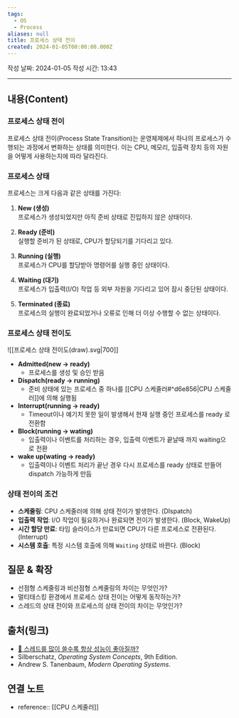 ```yaml
---
tags:
  - OS
  - Process
aliases: null
title: 프로세스 상태 전이
created: 2024-01-05T00:00:00.000Z
---
```

작성 날짜: 2024-01-05
작성 시간: 13:43


----
## 내용(Content)

### 프로세스 상태 전이

프로세스 상태 전이(Process State Transition)는 운영체제에서 하나의 프로세스가 수행되는 과정에서 변화하는 상태를 의미한다. 이는 CPU, 메모리, 입출력 장치 등의 자원을 어떻게 사용하는지에 따라 달라진다.

### 프로세스 상태

프로세스는 크게 다음과 같은 상태를 가진다:

1. **New (생성)**  
	프로세스가 생성되었지만 아직 준비 상태로 진입하지 않은 상태이다.

2. **Ready (준비)**  
	실행할 준비가 된 상태로, CPU가 할당되기를 기다리고 있다.

3. **Running (실행)**  
	프로세스가 CPU를 할당받아 명령어를 실행 중인 상태이다.

4. **Waiting (대기)**  
	프로세스가 입출력(I/O) 작업 등 외부 자원을 기다리고 있어 잠시 중단된 상태이다.

5. **Terminated (종료)**  
	프로세스의 실행이 완료되었거나 오류로 인해 더 이상 수행할 수 없는 상태이다.

### 프로세스 상태 전이도
![[프로세스 상태 전이도(draw).svg|700]]

- **Admitted(new -> ready)**
	- 프로세스를 생성 및 승인 받음
- **Dispatch(ready -> running)**
	- 준비 상태에 있는 프로세스 중 하나를 [[CPU 스케줄러#^d6e856|CPU 스케줄러]]에 의해 실행됨
- **Interrupt(running -> ready)**
	- Timeout이나 예기치 못한 일이 발생해서 현재 실행 중인 프로세스를 ready 로 전환함
- **Block(running -> wating)**
	- 입출력이나 이벤트를 처리하는 경우, 입출력 이벤트가 끝날때 까지 waiting으로 전환
- **wake up(wating -> ready)**
	- 입출력이나 이벤트 처리가 끝난 경우 다시 프로세스를 ready 상태로 만들어 dispatch 가능하게 만듬

### 상태 전이의 조건

- **스케줄링**: CPU 스케줄러에 의해 상태 전이가 발생한다. (DIspatch)
- **입출력 작업**: I/O 작업이 필요하거나 완료되면 전이가 발생한다. (Block, WakeUp)
- **시간 할당 만료**: 타임 슬라이스가 만료되면 CPU가 다른 프로세스로 전환된다. (Interrupt)
- **시스템 호출**: 특정 시스템 호출에 의해 `Waiting` 상태로 바뀐다. (Block)

## 질문 & 확장

- 선점형 스케줄링과 비선점형 스케줄링의 차이는 무엇인가?
- 멀티태스킹 환경에서 프로세스 상태 전이는 어떻게 동작하는가?
- 스레드의 상태 전이와 프로세스의 상태 전이의 차이는 무엇인가?

## 출처(링크)
- [🤔 스레드를 많이 쓸수록 항상 성능이 좋아질까?](https://inpa.tistory.com/entry/%F0%9F%91%A9%E2%80%8D%F0%9F%92%BB-Is-more-threads-always-better#1._%EC%9E%84%EA%B3%84_%EC%98%81%EC%97%AD%EC%97%90_%EB%8C%80%ED%95%9C_%EB%8F%99%EA%B8%B0%ED%99%94_%EB%B9%84%EC%9A%A9)
- Silberschatz, _Operating System Concepts_, 9th Edition.
- Andrew S. Tanenbaum, _Modern Operating Systems_.


## 연결 노트

- reference:: [[CPU 스케줄러]]
